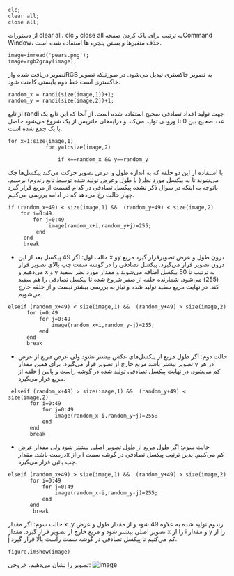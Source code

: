 ```
clc;
clear all;
close all;
```
از دستورات clear all، clc و close all  به ترتیب برای پاک کردن صفحهCommand Window، حذف متغیرها و بستن پنجره ها استفاده شده است.
```
image=imread('pears.png'); 
image=rgb2gray(image); 
```
تصویر دریافت شده وازRGB به تصویر خاکستری تبدیل می‌شود. در صورتیکه تصویر خاکستری است خط دوم بایستی کامنت شود.
```
random_x = randi(size(image,1))+1;
random_y = randi(size(image,2))+1;
```
از تابع randi جهت تولید اعداد تصادفی صحیح استفاده شده است. از آنجا که این تابع یک عدد صحیح بین 0 تا ورودی تولید می‌کند و درایه‌های ماتریس از یک شروع می‌شود حاصل با یک جمع شده است.

```
for x=1:size(image,1)
            for y=1:size(image,2)
              
                if x==random_x && y==random_y
```
با استفاده از این دو حلقه که به اندازه طول و عرض تصویر حرکت می‌کند پیکسل‌ها چک می‌شوند تا به پیکسل مورد نظر( با طول وعرض تولید شده توسط تابع رندوم) برسیم. باتوجه به اینکه در سوال ذکر نشده پیکسل تصادفی در کدام قسمت از مربع قرار گیرد چهار حالت رخ می‌دهد که در ادامه بررسی می‌کنیم.
```
if (random_x+49) < size(image,1) &&  (random_y+49) < size(image,2)
    for i=0:49
        for j=0:49
             image(random_x+i,random_y+j)=255;     
         end
     end
     break
```
- حالت اول: اگر 49 پیکسل بعد از این x وy درون طول و عرض تصویرقرار گیرد مربع درون تصویر قرار می‌گیرد. پیکسل تصادفی را در گوشه سمت چپ بالای تصویر قرار می‌دهیم و x و y به ترتیب تا 50 پیکسل اضافه می‌شوند و مقدار مورد نظر سفید (255) می‌‌شود. شمارنده حلقه از صفر شروع شده تا پیکسل تصادفی را هم سفید کند. در نهایت مربع سفید تولید شده و نیاز به بررسی بیشتر نیست و از حلقه خارج می‌شویم.
 ```
 elseif (random_x+49) < size(image,1) &&  (random_y+49) > size(image,2)
       for i=0:49
           for j=0:49
               image(random_x+i,random_y-j)=255;     
           end
       end
       break                          
```

- حالت دوم: اگر طول مربع از پیکسل‌های عکس بیشتر نشود ولی عرض مربع از عرض تصویر بیشتر باشد مربع خارج از تصویر قرار می‌گیرد. برای همین مقدار y در هر حلقه از j کم می‌شود. در نهایت پیکسل تصادفی تولید شده در گوشه راست و پایین مربع قرار می‌گیرد.
```
 elseif (random_x+49) > size(image,1) &&  (random_y+49) < size(image,2)
       for i=0:49
           for j=0:49
               image(random_x-i,random_y+j)=255;     
           end
       end
       break
```
- حالت سوم: اگر طول مربع از طول تصویر اصلی بیشتر شود ولی مقدار عرض درست باشد. مقدارx رااز i کم می‌کنیم. بدین ترتیب پیکسل تصادفی در گوشه سمت چپ پائین قرار می‌گیرد.
```
elseif (random_x+49) > size(image,1) &&  (random_y+49) > size(image,2)
       for i=0:49
           for j=0:49
               image(random_x-i,random_y-j)=255;     
           end
       end
        break
```
حالت سوم: اگر مقدار x ,y رندوم تولید شده به علاوه 49 شود و از مقدار طول و عرض تصویر اصلی بیشتر شود و مربع خارج از تصویر قرار گیرد. مقدار x را از i و مقدار y را از j کم می‌کنیم تا پیکسل تصادفی در گوشه سمت  راست بالا قرار گیرد.
```
figure,imshow(image)
```
تصویر را نشان می‌دهیم. خروجی: 
 ![image](https://github.com/semnan-university-ai/image-processing-class-002/blob/main/exercises/fvatani/3/tamrin3.png)
